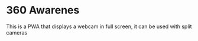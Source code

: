 # 360 Awarenes
This is a PWA that displays a webcam in full screen, it can be used with split cameras


